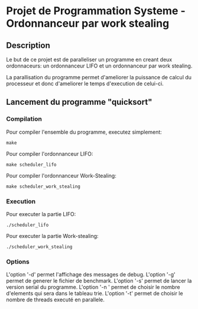 # Projet de Programmation Systeme - Ordonnanceur par work stealing

## Description

Le but de ce projet est de paralleliser un programme en creant deux ordonnaceurs: 
    un ordonnanceur LIFO et un ordonnanceur par work stealing.

La parallisation du programme permet d'ameliorer la puissance de calcul du processeur et donc d'ameliorer le temps d'execution de celui-ci.
## Lancement du programme "quicksort"
### Compilation
Pour compiler l'ensemble du programme, executez simplement:
```
make
```
Pour compiler l'ordonnanceur LIFO:
```
make scheduler_lifo
```
Pour compiler l'ordonnanceur Work-Stealing:
```
make scheduler_work_stealing
```

### Execution
Pour executer la partie LIFO:
```
./scheduler_lifo
```
Pour executer la partie Work-stealing:
```
./scheduler_work_stealing
```

### Options
L'option '-d' permet l'affichage des messages de debug. 
L'option '-g' permet de generer le fichier de benchmark. 
L'option '-s' permet de lancer la version serial du programme. 
L'option '-n <n>' permet de choisir le nombre d'elements qui sera dans le tableau trie.
L'option '-t' permet de choisir le nombre de threads executé en parallele.


